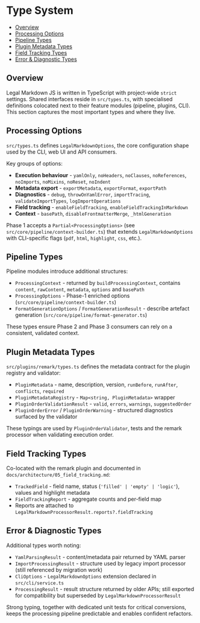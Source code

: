 # Type System <!-- omit in toc -->

- [Overview](#overview)
- [Processing Options](#processing-options)
- [Pipeline Types](#pipeline-types)
- [Plugin Metadata Types](#plugin-metadata-types)
- [Field Tracking Types](#field-tracking-types)
- [Error & Diagnostic Types](#error--diagnostic-types)

## Overview

Legal Markdown JS is written in TypeScript with project-wide `strict` settings.
Shared interfaces reside in `src/types.ts`, with specialised definitions
colocated next to their feature modules (pipeline, plugins, CLI). This section
captures the most important types and where they live.

## Processing Options

`src/types.ts` defines `LegalMarkdownOptions`, the core configuration shape used
by the CLI, web UI and API consumers.

Key groups of options:

- **Execution behaviour** - `yamlOnly`, `noHeaders`, `noClauses`,
  `noReferences`, `noImports`, `noMixins`, `noReset`, `noIndent`
- **Metadata export** - `exportMetadata`, `exportFormat`, `exportPath`
- **Diagnostics** - `debug`, `throwOnYamlError`, `importTracing`,
  `validateImportTypes`, `logImportOperations`
- **Field tracking** - `enableFieldTracking`, `enableFieldTrackingInMarkdown`
- **Context** - `basePath`, `disableFrontmatterMerge`, `_htmlGeneration`

Phase 1 accepts a `Partial<ProcessingOptions>` (see
`src/core/pipeline/context-builder.ts`) that extends `LegalMarkdownOptions` with
CLI-specific flags (`pdf`, `html`, `highlight`, `css`, etc.).

## Pipeline Types

Pipeline modules introduce additional structures:

- `ProcessingContext` - returned by `buildProcessingContext`, contains
  `content`, `rawContent`, `metadata`, `options` and `basePath`
- `ProcessingOptions` - Phase-1 enriched options
  (`src/core/pipeline/context-builder.ts`)
- `FormatGenerationOptions` / `FormatGenerationResult` - describe artefact
  generation (`src/core/pipeline/format-generator.ts`)

These types ensure Phase 2 and Phase 3 consumers can rely on a consistent,
validated context.

## Plugin Metadata Types

`src/plugins/remark/types.ts` defines the metadata contract for the plugin
registry and validator:

- `PluginMetadata` - name, description, version, `runBefore`, `runAfter`,
  `conflicts`, `required`
- `PluginMetadataRegistry` - `Map<string, PluginMetadata>` wrapper
- `PluginOrderValidationResult` - `valid`, `errors`, `warnings`,
  `suggestedOrder`
- `PluginOrderError` / `PluginOrderWarning` - structured diagnostics surfaced by
  the validator

These typings are used by `PluginOrderValidator`, tests and the remark processor
when validating execution order.

## Field Tracking Types

Co-located with the remark plugin and documented in
`docs/architecture/05_field_tracking.md`:

- `TrackedField` - field name, status (`'filled' | 'empty' | 'logic'`), values
  and highlight metadata
- `FieldTrackingReport` - aggregate counts and per-field map
- Reports are attached to `LegalMarkdownProcessorResult.reports?.fieldTracking`

## Error & Diagnostic Types

Additional types worth noting:

- `YamlParsingResult` - content/metadata pair returned by YAML parser
- `ImportProcessingResult` - structure used by legacy import processor (still
  referenced by migration work)
- `CliOptions` - `LegalMarkdownOptions` extension declared in
  `src/cli/service.ts`
- `ProcessingResult` - result structure returned by older APIs; still exported
  for compatibility but superseded by `LegalMarkdownProcessorResult`

Strong typing, together with dedicated unit tests for critical conversions,
keeps the processing pipeline predictable and enables confident refactors.
